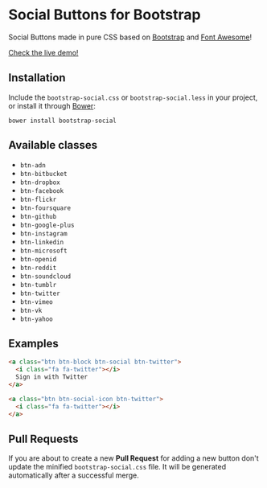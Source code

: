 Social Buttons for Bootstrap
============================

Social Buttons made in pure CSS based on
[Bootstrap](https://twbs.github.io/bootstrap/) and
[Font Awesome](https://fortawesome.github.io/Font-Awesome/)!

[Check the live demo!](https://lipis.github.io/bootstrap-social)

Installation
------------

Include the `bootstrap-social.css` or `bootstrap-social.less` in your project, or
install it through [Bower](https://bower.io/):

    bower install bootstrap-social

Available classes
-----------------
 - `btn-adn`
 - `btn-bitbucket`
 - `btn-dropbox`
 - `btn-facebook`
 - `btn-flickr`
 - `btn-foursquare`
 - `btn-github`
 - `btn-google-plus`
 - `btn-instagram`
 - `btn-linkedin`
 - `btn-microsoft`
 - `btn-openid`
 - `btn-reddit`
 - `btn-soundcloud`
 - `btn-tumblr`
 - `btn-twitter`
 - `btn-vimeo`
 - `btn-vk`
 - `btn-yahoo`

Examples
--------

```html
<a class="btn btn-block btn-social btn-twitter">
  <i class="fa fa-twitter"></i>
  Sign in with Twitter
</a>

<a class="btn btn-social-icon btn-twitter">
  <i class="fa fa-twitter"></i>
</a>
```

Pull Requests
-------------
If you are about to create a new **Pull Request** for adding a new button don't
update the minified `bootstrap-social.css` file. It will be generated
automatically after a successful merge.
